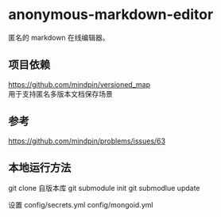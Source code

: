 anonymous-markdown-editor
=========================

匿名的 markdown 在线编辑器。


项目依赖
-------------------

https://github.com/mindpin/versioned_map<br/>
用于支持匿名多版本文档保存场景


参考
-------------------
https://github.com/mindpin/problems/issues/63

本地运行方法
--------------------

git clone 自版本库
git submodule init
git submodlue update

设置
config/secrets.yml
config/mongoid.yml
